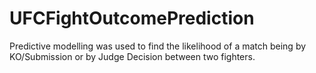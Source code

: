 # UFCFightOutcomePrediction
Predictive modelling was used to find the likelihood of a match being by KO/Submission or by Judge Decision between two fighters.
